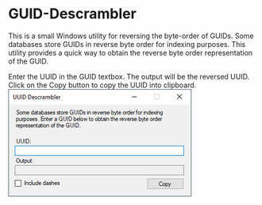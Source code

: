 # GUID-Descrambler
This is a small Windows utility for reversing the byte-order of GUIDs. Some databases store GUIDs in reverse byte order for indexing purposes. This utility provides a quick way to obtain the reverse byte order representation of the GUID.

Enter the UUID in the GUID textbox. The output will be the reversed UUID. Click on the Copy button to copy the UUID into clipboard.
![alt text](https://github.com/henrykam/GUID-Descrambler/blob/main/GUID-Descrambler/preview.png?raw=true)
